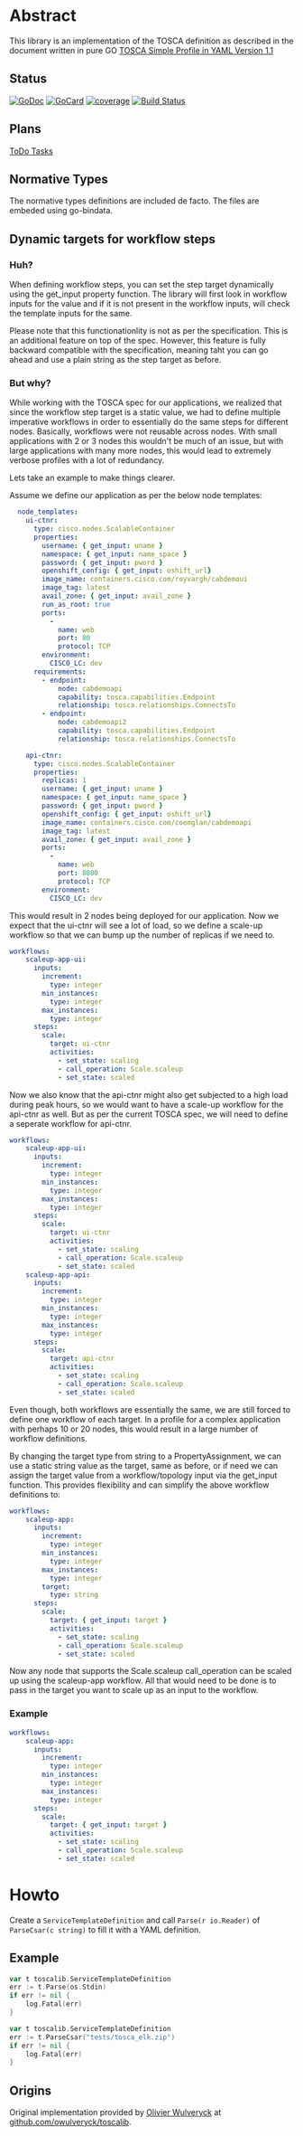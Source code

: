 # Abstract

This library is an implementation of the TOSCA definition as described in the document written in pure GO
[TOSCA Simple Profile in YAML Version 1.1](http://docs.oasis-open.org/tosca/TOSCA-Simple-Profile-YAML/v1.1/TOSCA-Simple-Profile-YAML-v1.1.html)

## Status

[![GoDoc][1]][2]
[![GoCard][3]][4]
[![coverage][5]][6]
[![Build Status][7]][8]

[1]: https://godoc.org/github.com/CiscoCloud/toscalib?status.svg
[2]: https://godoc.org/github.com/CiscoCloud/toscalib
[3]: https://goreportcard.com/badge/CiscoCloud/toscalib
[4]: https://goreportcard.com/report/github.com/CiscoCloud/toscalib
[5]: http://gocover.io/_badge/github.com/CiscoCloud/toscalib
[6]: http://gocover.io/github.com/CiscoCloud/toscalib
[7]: https://travis-ci.org/CiscoCloud/toscalib.svg?branch=master
[8]: https://travis-ci.org/CiscoCloud/toscalib

## Plans

[ToDo Tasks](TODO.md)

## Normative Types
The normative types definitions are included de facto. The files are embeded using go-bindata.

## Dynamic targets for workflow steps
### Huh?
When defining workflow steps, you can set the step target dynamically using the get_input property function. The library will first look in  workflow inputs for the value and if it is not present in the workflow inputs, will check the template inputs for the same.

Please note that this functionationlity is not as per the specification. This is an additional feature on top of the spec. However, this feature is fully backward compatible with the specification, meaning taht you can go ahead and use a plain string as the step target as before. 

### But why?
While working with the TOSCA spec for our applications, we realized that since the workflow step target is a static value, we had to define multiple imperative workflows in order to essentially do the same steps for different nodes. Basically, workflows were not reusable across nodes. With small applications with 2 or 3 nodes this wouldn't be much of an issue, but with large applications with many more nodes, this would lead to extremely verbose profiles with a lot of redundancy.

Lets take an example to make things clearer. 

Assume we define our application as per the below node templates:
```yaml
  node_templates:
    ui-ctnr:
      type: cisco.nodes.ScalableContainer
      properties:
        username: { get_input: uname }
        namespace: { get_input: name_space }
        password: { get_input: pword }
        openshift_config: { get_input: oshift_url}
        image_name: containers.cisco.com/royvargh/cabdemoui
        image_tag: latest
        avail_zone: { get_input: avail_zone }
        run_as_root: true
        ports:
          -
            name: web
            port: 80
            protocol: TCP
        environment:
          CISCO_LC: dev
      requirements:
        - endpoint:
            node: cabdemoapi
            capability: tosca.capabilities.Endpoint
            relationship: tosca.relationships.ConnectsTo
        - endpoint:
            node: cabdemoapi2
            capability: tosca.capabilities.Endpoint
            relationship: tosca.relationships.ConnectsTo

    api-ctnr:
      type: cisco.nodes.ScalableContainer
      properties:
        replicas: 1
        username: { get_input: uname }
        namespace: { get_input: name_space }
        password: { get_input: pword }
        openshift_config: { get_input: oshift_url}
        image_name: containers.cisco.com/coenglan/cabdemoapi
        image_tag: latest
        avail_zone: { get_input: avail_zone }
        ports:
          -
            name: web
            port: 8080
            protocol: TCP
        environment:
          CISCO_LC: dev
```		  
This would result in 2 nodes being deployed for our application. Now we expect that the ui-ctnr will see a lot of load, so we define a scale-up workflow so that we can bump up the number of replicas if we need to.
```yaml
workflows:
    scaleup-app-ui:
      inputs:
        increment:
          type: integer
        min_instances:
          type: integer
        max_instances:
          type: integer
      steps:
        scale:
          target: ui-ctnr
          activities:
            - set_state: scaling
            - call_operation: Scale.scaleup
            - set_state: scaled
```
Now we also know that the api-ctnr might also get subjected to a high load during peak hours, so we would want to have a scale-up workflow for the api-ctnr as well. But as per the current TOSCA spec, we will need to define a seperate workflow for api-ctnr.
```yaml
workflows:
    scaleup-app-ui:
      inputs:
        increment:
          type: integer
        min_instances:
          type: integer
        max_instances:
          type: integer
      steps:
        scale:
          target: ui-ctnr
          activities:
            - set_state: scaling
            - call_operation: Scale.scaleup
            - set_state: scaled
    scaleup-app-api:
      inputs:
        increment:
          type: integer
        min_instances:
          type: integer
        max_instances:
          type: integer
      steps:
        scale:
          target: api-ctnr
          activities:
            - set_state: scaling
            - call_operation: Scale.scaleup
            - set_state: scaled
```
Even though, both workflows are essentially the same, we are still forced to define one workflow of each target. In a profile for a complex application with perhaps 10 or 20 nodes, this would result in a large number of workflow definitions.

By changing the target type from string to a PropertyAssignment, we can use a static string value as the target, same as before, or if need we can assign the target value from a workflow/topology input via the get_input function. This provides flexibility and can simplify the above workflow definitions to:
```yaml
workflows:
    scaleup-app:
      inputs:
        increment:
          type: integer
        min_instances:
          type: integer
        max_instances:
          type: integer
        target:
          type: string
      steps:
        scale:
          target: { get_input: target }
          activities:
            - set_state: scaling
            - call_operation: Scale.scaleup
            - set_state: scaled
```
Now any node that supports the Scale.scaleup call_operation can be scaled up using the scaleup-app workflow. All that would need to be done is to pass in the target you want to scale up as an input to the workflow.

### Example
```yaml
workflows:
    scaleup-app:
      inputs:
        increment:
          type: integer
        min_instances:
          type: integer
        max_instances:
          type: integer
      steps:
        scale:
          target: { get_input: target }
          activities:
            - set_state: scaling
            - call_operation: Scale.scaleup
            - set_state: scaled
```

# Howto

Create a `ServiceTemplateDefinition` and call `Parse(r io.Reader)` of `ParseCsar(c string)` to fill it with a YAML definition.

## Example

```go
var t toscalib.ServiceTemplateDefinition
err := t.Parse(os.Stdin)
if err != nil {
    log.Fatal(err)
}
```

```go
var t toscalib.ServiceTemplateDefinition
err := t.ParseCsar("tests/tosca_elk.zip")
if err != nil {
    log.Fatal(err)
}
```


## Origins

Original implementation provided by [Olivier Wulveryck](https://github.com/owulveryck) at [github.com/owulveryck/toscalib](https://github.com/owulveryck/toscalib).
